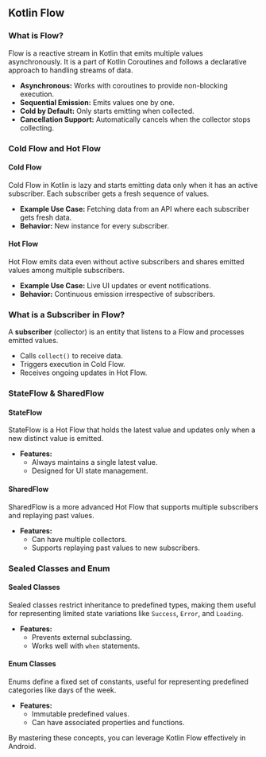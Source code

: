 ## Kotlin Flow

### What is Flow?
Flow is a reactive stream in Kotlin that emits multiple values asynchronously. It is a part of Kotlin Coroutines and follows a declarative approach to handling streams of data.

- **Asynchronous:** Works with coroutines to provide non-blocking execution.
- **Sequential Emission:** Emits values one by one.
- **Cold by Default:** Only starts emitting when collected.
- **Cancellation Support:** Automatically cancels when the collector stops collecting.

### Cold Flow and Hot Flow

#### Cold Flow
Cold Flow in Kotlin is lazy and starts emitting data only when it has an active subscriber. Each subscriber gets a fresh sequence of values.

- **Example Use Case:** Fetching data from an API where each subscriber gets fresh data.
- **Behavior:** New instance for every subscriber.

#### Hot Flow
Hot Flow emits data even without active subscribers and shares emitted values among multiple subscribers.

- **Example Use Case:** Live UI updates or event notifications.
- **Behavior:** Continuous emission irrespective of subscribers.

### What is a Subscriber in Flow?
A **subscriber** (collector) is an entity that listens to a Flow and processes emitted values.

- Calls `collect()` to receive data.
- Triggers execution in Cold Flow.
- Receives ongoing updates in Hot Flow.

### StateFlow & SharedFlow

#### StateFlow
StateFlow is a Hot Flow that holds the latest value and updates only when a new distinct value is emitted.

- **Features:**
  - Always maintains a single latest value.
  - Designed for UI state management.

#### SharedFlow
SharedFlow is a more advanced Hot Flow that supports multiple subscribers and replaying past values.

- **Features:**
  - Can have multiple collectors.
  - Supports replaying past values to new subscribers.

### Sealed Classes and Enum

#### Sealed Classes
Sealed classes restrict inheritance to predefined types, making them useful for representing limited state variations like `Success`, `Error`, and `Loading`.

- **Features:**
  - Prevents external subclassing.
  - Works well with `when` statements.

#### Enum Classes
Enums define a fixed set of constants, useful for representing predefined categories like days of the week.

- **Features:**
  - Immutable predefined values.
  - Can have associated properties and functions.

By mastering these concepts, you can leverage Kotlin Flow effectively in Android.

